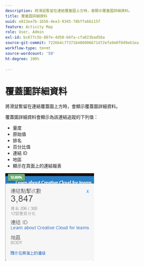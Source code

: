 ```yaml
---
description: 將滑鼠暫留在連結覆蓋圖上方時，會顯示覆蓋圖詳細資料。
title: 覆蓋圖詳細資料
uuid: e813ea7b-1b56-4ea3-9345-78bffa66115f
feature: Activity Map
role: User, Admin
exl-id: bc677c5b-807e-4d50-b6fa-cfa023bad56a
source-git-commit: 7226b4c77371b486006671d72efa9e0f0d9eb1ea
workflow-type: tm+mt
source-wordcount: '59'
ht-degree: 100%

---
```


# 覆蓋圖詳細資料

將滑鼠暫留在連結覆蓋圖上方時，會顯示覆蓋圖詳細資料。

覆蓋圖詳細資料會顯示為該連結追蹤的下列值：

* 量度
* 原始值
* 排名
* 百分比值
* 連結 ID
* 地區
* 顯示在頁面上的連結報表

![](assets/overlay_details.png)
